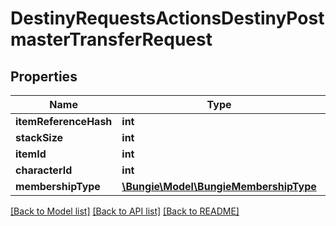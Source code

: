 # DestinyRequestsActionsDestinyPostmasterTransferRequest

## Properties
Name | Type | Description | Notes
------------ | ------------- | ------------- | -------------
**itemReferenceHash** | **int** |  | [optional] 
**stackSize** | **int** |  | [optional] 
**itemId** | **int** |  | [optional] 
**characterId** | **int** |  | [optional] 
**membershipType** | [**\Bungie\Model\BungieMembershipType**](BungieMembershipType.md) |  | [optional] 

[[Back to Model list]](../README.md#documentation-for-models) [[Back to API list]](../README.md#documentation-for-api-endpoints) [[Back to README]](../README.md)


